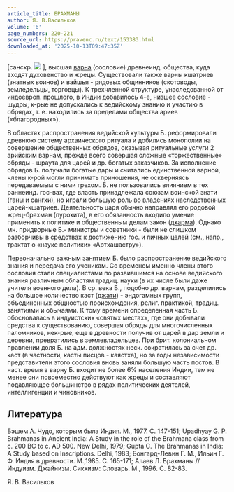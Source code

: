 ```yaml
---
article_title: БРАХМАНЫ
author: Я. В.Васильков
volume: '6'
page_numbers: 220-221
source_url: https://pravenc.ru/text/153383.html
downloaded_at: '2025-10-13T09:47:35Z'
---
```


[санскр. ![](https://pravenc.ru/char/26310/brx5cbullethmax3ba/image.png) ], высшая [варна](https://pravenc.ru/text/варна.html) (сословие) древнеинд. общества, куда входят духовенство и жрецы. Существовали также варны кшатриев (знатных воинов) и вайшья - рядовых общинников (скотоводы, земледельцы, торговцы). К трехчленной структуре, унаследованной от индоевроп. прошлого, в Индии добавилось 4-е, низшее сословие - шудры, к-рые не допускались к ведийскому знанию и участию в обрядах, т. е. находились за пределами общества ариев («благородных»).

В областях распространения ведийской культуры Б. реформировали древнюю систему архаического ритуала и добились монополии на совершение общественных обрядов, оказывая ритуальные услуги 2 арийским варнам, прежде всего совершая сложные «торжественные» обряды - шраута для царей и др. богатых заказчиков. За исполнение обрядов Б. получали богатые дары и считались единственной варной, члены к-рой могли принимать приношения, не оскверняясь передаваемым с ними грехом. Б. не пользовались влиянием в тех раннеинд. гос-вах, где власть принадлежала союзам воинской знати (ганы и сангхи), но играли большую роль во владениях наследственных царей-кшатриев. Деятельность царя обычно направлял его родовой жрец-брахман (пурохита), в его обязанность входило умение применить к политике и общественным делам закон ([дхарма](https://pravenc.ru/text/дхарма.html)). Однако мн. придворные Б.- министры и советники - были не слишком разборчивы в средствах к достижению гос. и личных целей (см., напр., трактат о «науке политики» «Артхашастру»).

Первоначально важным занятием Б. было распространение ведийского знания и передача его ученикам. Со временем именно члены этого сословия стали специалистами по развившимся на основе ведийского знания различным областям традиц. науки (в их числе были даже учителя военного дела). В ср. века Б., подобно др. варнам, разделились на большое количество каст ([джати](https://pravenc.ru/text/джати.html)) - эндогамных групп, объединенных общностью происхождения, религ. практикой, традиц. занятиями и обычаями. К тому времени определенная часть Б. обосновалась в индуистских «святых местах», где они добывали средства к существованию, совершая обряды для многочисленных паломников, нек-рые, еще в древности получив от царей в дар земли и деревни, превратились в землевладельцев. При брит. колониальном правлении доля Б. на адм. должностях неск. сократилась за счет др. каст (в частности, касты писцов - каястха), но за годы независимости представители этого сословия вновь заняли большую часть постов. В наст. время в варну Б. входит не более 6% населения Индии, тем не менее они повсеместно действуют как жрецы и составляют подавляющее большинство в рядах политических деятелей, интеллигенции и чиновников.

## Литература

Бэшем А. Чудо, которым была Индия. М., 1977. С. 147-151; Upadhyay G. P. Brahmanas in Ancient India: A Study in the role of the Brahmana class from c. 200 BC to c. AD 500. New Delhi, 1979; Gupta C. The Brahmanas in India: A Study based on Inscriptions. Delhi, 1983; Бонгард-Левин Г. М., Ильин Г. Ф. Индия в древности. М.,1985. С. 165-171; Алаев Л. Брахманы // Индуизм. Джайнизм. Сикхизм: Словарь. М., 1996. С. 82-83.

Я. В.  Васильков
